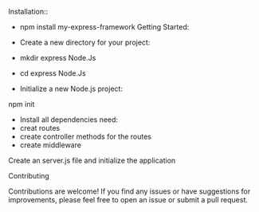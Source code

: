 Installation::

- npm install my-express-framework
Getting Started:

- Create a new directory for your project:
- mkdir express Node.Js
- cd express Node.Js
- Initialize a new Node.js project:


npm init 
- Install all dependencies need:
- creat routes
- create controller methods for the routes
- create middleware

Create an server.js file and initialize the application

Contributing

Contributions are welcome! If you find any issues or have suggestions for improvements, please feel free to open an issue or submit a pull request.

